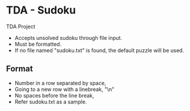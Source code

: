# TDA - Sudoku
TDA Project

- Accepts unsolved sudoku through file input.
- Must be formatted.
- If no file named "sudoku.txt" is found, the default puzzle will be used.
## Format
- Number in a row separated by space,
- Going to a new row with a linebreak, "\n"
- No spaces before the line break,
- Refer sudoku.txt as a sample.

